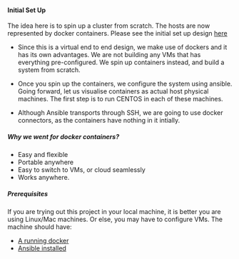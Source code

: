 #### Initial Set Up
The idea here is to spin up a cluster from scratch. The hosts are now represented by docker containers.
Please see the initial set up design [here](images/inital_Setup_Docker_CentOS.png)

* Since this is a virtual end to end design, we make use of dockers and it has its own advantages. We are not building any VMs that has everything pre-configured. We spin up containers instead, and build a system from scratch.

* Once you spin up the containers, we configure the system using ansible. Going forward, let us visualise containers as actual host physical machines. The first step is to run CENTOS in each of these machines.

* Although Ansible transports through SSH, we are going to use docker connectors, as the containers have nothing in it intially.


##### Why we went for docker containers?
* Easy and flexible
* Portable anywhere
* Easy to switch to VMs, or cloud seamlessly
* Works anywhere.

##### Prerequisites
If you are trying out this project in your local machine, it is better you are using Linux/Mac machines. Or else, you may have to configure VMs. The machine should have:

* [A running docker](https://docs.docker.com/engine/installation/)
* [Ansible installed](AnsibleInstallation.md)
